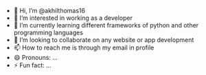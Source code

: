 - 👋 Hi, I’m @akhilthomas16
- 👀 I’m interested in working as a developer
- 🌱 I’m currently learning different frameworks of python and other programming languages
- 💞️ I’m looking to collaborate on any website or app development
- 📫 How to reach me is through my email in profile
- 😄 Pronouns: ...
- ⚡ Fun fact: ...

<!---
Pck1eRick/Pck1eRick is a ✨ special ✨ repository because its `README.md` (this file) appears on your GitHub profile.
You can click the Preview link to take a look at your changes.
--->
